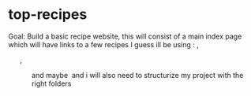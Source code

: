 # top-recipes
Goal: Build a basic recipe website, this will consist of a main index page
which will have links to a few recipes
I guess ill be using : <a>, <ol>, <ul> <h1234> and maybe <img>
and i will also need to structurize my project with the right folders
